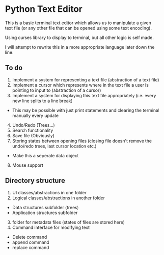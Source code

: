 # Python Text Editor

This is a basic terminal text editor which allows us to manipulate a given text file (or any other file that can be opened using some text encoding).

Using curses library to display to terminal, but all other logic is self made.

I will attempt to rewrite this in a more appropriate language later down the line.

## To do
1. Implement a system for representing a text file (abstraction of a text file)
2. Implement a cursor which represents where in the text file a user is pointing to input to (abstraction of a cursor)
3. Implement a system for displaying this text file appropriately (i.e. every new line splits to a line break)
 - This may be possible with just print statements and clearing the terminal manually every update
4. Undo/Redo (Trees...)
5. Search functionality
6. Save file (Obviously)
7. Storing states between opening files (closing file doesn't remove the undo/redo trees, last cursor location etc.)
 - Make this a seperate data object
8. Mouse support

## Directory structure
1. UI classes/abstractions in one folder
2. Logical classes/abstractions in another folder
 - Data structures subfolder (trees)
 - Application structures subfolder
3. folder for metadata files (states of files are stored here)
4. Command interface for modifying text
 - Delete command
 - append command
 - replace command
